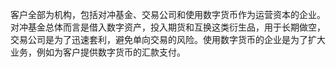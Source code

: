 客户全部为机构，包括对冲基金、交易公司和使用数字货币作为运营资本的企业。对冲基金总体而言是借入数字资产，投入期货和互换这类衍生品，用于长期做空，交易公司是为了迅速套利，避免单向交易的风险。使用数字货币的企业是为了扩大业务，例如为客户提供数字货币的汇款支付。



